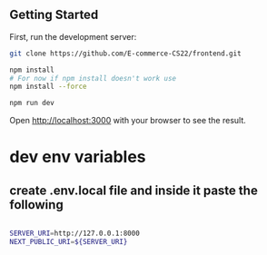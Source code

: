 ## Getting Started

First, run the development server:

```bash
git clone https://github.com/E-commerce-CS22/frontend.git

npm install
# For now if npm install doesn't work use
npm install --force

npm run dev

```

Open [http://localhost:3000](http://localhost:3000) with your browser to see the result.

# dev env variables

## create .env.local file and inside it paste the following

```bash

SERVER_URI=http://127.0.0.1:8000
NEXT_PUBLIC_URI=${SERVER_URI}

```
